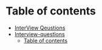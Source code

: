 # Table of contents

* [InterView Qeustions](README.md)
* [Interview-questions](interview-questions/README.md)
  * [Table of contents](<../ graphql/SUMMARY.md>)
